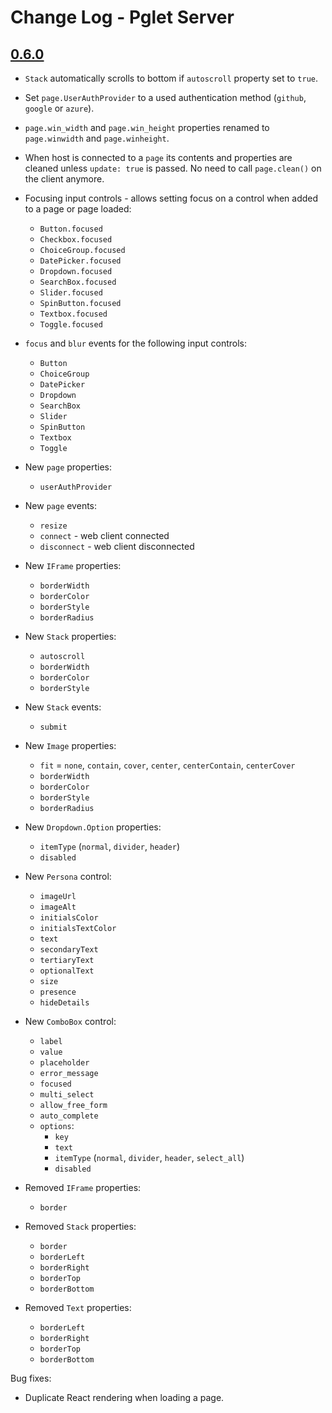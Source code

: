 # Change Log - Pglet Server

## [0.6.0](https://github.com/pglet/pglet/releases/tag/v0.6.0)

* `Stack` automatically scrolls to bottom if `autoscroll` property set to `true`.
* Set `page.UserAuthProvider` to a used authentication method (`github`, `google` or `azure`).
* `page.win_width` and `page.win_height` properties renamed to `page.winwidth` and `page.winheight`.
* When host is connected to a `page` its contents and properties are cleaned unless `update: true` is passed. No need to call `page.clean()` on the client anymore.
* Focusing input controls - allows setting focus on a control when added to a page or page loaded:
  * `Button.focused`
  * `Checkbox.focused`
  * `ChoiceGroup.focused`
  * `DatePicker.focused`
  * `Dropdown.focused`
  * `SearchBox.focused`
  * `Slider.focused`
  * `SpinButton.focused`
  * `Textbox.focused`
  * `Toggle.focused`
* `focus` and `blur` events for the following input controls:
  * `Button`
  * `ChoiceGroup`
  * `DatePicker`
  * `Dropdown`
  * `SearchBox`
  * `Slider`
  * `SpinButton`
  * `Textbox`
  * `Toggle`
* New `page` properties:
  * `userAuthProvider`
* New `page` events:
  * `resize`
  * `connect` - web client connected
  * `disconnect` - web client disconnected
* New `IFrame` properties:
  * `borderWidth`
  * `borderColor`
  * `borderStyle`
  * `borderRadius`
* New `Stack` properties:
  * `autoscroll`
  * `borderWidth`
  * `borderColor`
  * `borderStyle`
* New `Stack` events:
  * `submit`
* New `Image` properties:
  * `fit` = `none`, `contain`, `cover`, `center`, `centerContain`, `centerCover`
  * `borderWidth`
  * `borderColor`
  * `borderStyle`
  * `borderRadius`
* New `Dropdown.Option` properties:
  * `itemType` (`normal`, `divider`, `header`)
  * `disabled`
* New `Persona` control:
  * `imageUrl`
  * `imageAlt`
  * `initialsColor`
  * `initialsTextColor`
  * `text`
  * `secondaryText`
  * `tertiaryText`
  * `optionalText`
  * `size`
  * `presence`
  * `hideDetails`
* New `ComboBox` control:
  * `label`
  * `value`
  * `placeholder`
  * `error_message`
  * `focused`
  * `multi_select`
  * `allow_free_form`
  * `auto_complete`
  * `options`:
    * `key`
    * `text`
    * `itemType` (`normal`, `divider`, `header`, `select_all`)
    * `disabled`

* Removed `IFrame` properties:
  * `border`
* Removed `Stack` properties:
  * `border`
  * `borderLeft`
  * `borderRight`
  * `borderTop`
  * `borderBottom`
* Removed `Text` properties:
  * `borderLeft`
  * `borderRight`
  * `borderTop`
  * `borderBottom`

Bug fixes:

* Duplicate React rendering when loading a page.
